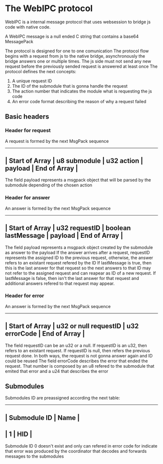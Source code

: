 # The WebIPC protocol

WebIPC is a internal message protocol that uses websession to bridge js code with native code.

A WebIPC message is a null ended C string that contains a base64 MessagePack

The protocol is designed for one to one comunication
The protocol flow begins with a request from js to the native bridge, asynchronously the bridge answers one or multiple times.
The js side must not send any new request before the previously sended request is answered at least once
The protocol defines the next concepts:

1. A unique request ID
2. The ID of the submodule that is gonna handle the request
3. The action number that indicates the module what is requesting the js code
4. An error code format describing the reason of why a request failed

## Basic headers
### Header for request

A request is formed by the next MsgPack sequence

-----------------------------------------------------------------------
| Start of Array | u8 submodule | u32 action | payload | End of Array |
-----------------------------------------------------------------------

The field payload represents a msgpack object that will be parsed by the submodule depending of the chosen action

### Header for answer

An answer is formed by the next MsgPack sequence

---------------------------------------------------------------------------------
| Start of Array | u32 requestID | boolean lastMessage | payload | End of Array |
---------------------------------------------------------------------------------

The field payload represents a msgpack object created by the submodule as answer to the payload
If the answer arrives after a request, requestID represents the assigned ID to the previous request, otherwise, the answer refers to an existant request refered by the ID
If lastMessage is true, then this is the last answer for that request so the next answers to that ID may not refer to the assigned request and can reapear as ID of a new request. If lastMessage is false, then isn't the last answer for that request and additional answers refered to that request may appear.

### Header for error

An answer is formed by the next MsgPack sequence

-------------------------------------------------------------------------
| Start of Array | u32 or null requestID | u32 errorCode | End of Array |
-------------------------------------------------------------------------

The field requestID can be an u32 or a null. If requestID is an u32, then refers to an existant request. If requestID is null, then refers the previous request done. In both ways, the request is not gonna answer again and ID could be reused
The field errorCode describes the error that ended the request. That number is composed by an u8 refered to the submodule that emited that error and a u24 that describes the error

## Submodules

Submodules ID are preassigned according the next table:

-----------------------
| Submodule ID | Name |
-----------------------
| 1            | HID  |
-----------------------

Submodule ID 0 doesn't exist and only can refered in error code for indicate that error was produced by the coordinator that decodes and forwards messages to the submodules 
